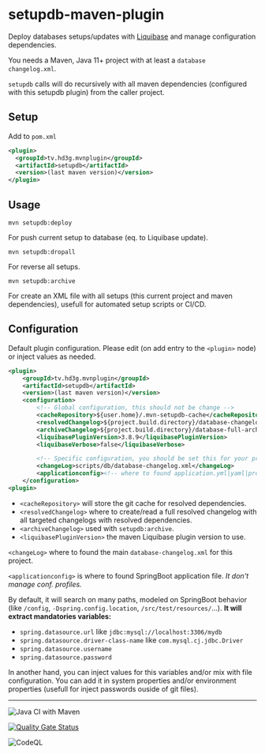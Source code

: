 # setupdb-maven-plugin

Deploy databases setups/updates with [Liquibase](https://www.liquibase.org/) and manage configuration dependencies.

You needs a Maven, Java 11+ project with at least a `database 
changelog.xml`.

`setupdb` calls will do recursively with all maven dependencies (configured with this setupdb plugin) from the caller project.

## Setup

Add to `pom.xml`

```xml
<plugin>
  <groupId>tv.hd3g.mvnplugin</groupId>
  <artifactId>setupdb</artifactId>
  <version>(last maven version)</version>
</plugin>
```

## Usage

```maven
mvn setupdb:deploy
```

For push current setup to database (eq. to Liquibase update).

```maven
mvn setupdb:dropall
```

For reverse all setups.

```maven
mvn setupdb:archive
```

For create an XML file with all setups (this current project and maven dependencies), usefull for automated setup scripts or CI/CD.

## Configuration

Default plugin configuration. Please edit (on add entry to the `<plugin>` node) or inject values as needed.

```xml
<plugin>
    <groupId>tv.hd3g.mvnplugin</groupId>
    <artifactId>setupdb</artifactId>
    <version>(last maven version)</version>
    <configuration>
        <!-- Global configuration, this should not be change -->
        <cacheRepository>${user.home}/.mvn-setupdb-cache</cacheRepository>
        <resolvedChangelog>${project.build.directory}/database-changelog-resolved.xml</resolvedChangelog>
        <archiveChangelog>${project.build.directory}/database-full-archive-changelog.xml</archiveChangelog>
        <liquibasePluginVersion>3.8.9</liquibasePluginVersion>
        <liquibaseVerbose>false</liquibaseVerbose>

        <!-- Specific configuration, you should be set this for your project -->
        <changeLog>scripts/db/database-changelog.xml</changeLog>
        <applicationconfig><!-- where to found application.yml|yaml|properties --></applicationconfig>
    </configuration>
<plugin>
```

- `<cacheRepository>` will store the git cache for resolved dependencies.
- `<resolvedChangelog>` where to create/read a full resolved changelog with all targeted changelogs with resolved dependencies.
- `<archiveChangelog>` used with `setupdb:archive`.
- `<liquibasePluginVersion>` the maven Liquibase plugin version to use.

`<changeLog>` where to found the main `database-changelog.xml` for this project.

`<applicationconfig>` is where to found SpringBoot application file. _It don't manage conf. profiles._

By default, it will search on many paths, modeled on SpringBoot behavior (like `/config`, `-Dspring.config.location`, `/src/test/resources/`...). **It will extract mandatories variables:**

- `spring.datasource.url` like `jdbc:mysql://localhost:3306/mydb`
- `spring.datasource.driver-class-name` like `com.mysql.cj.jdbc.Driver`
- `spring.datasource.username`
- `spring.datasource.password`

In another hand, you can inject values for this variables and/or mix with file configuration. You can add it in system properties and/or environment properties (usefull for inject passwords ouside of git files).

---

![Java CI with Maven](https://github.com/hdsdi3g/setupdb-maven-plugin/workflows/Java%20CI%20with%20Maven/badge.svg)

[![Quality Gate Status](https://sonarcloud.io/api/project_badges/measure?project=hdsdi3g_setupdb-maven-plugin&metric=alert_status)](https://sonarcloud.io/dashboard?id=hdsdi3g_setupdb-maven-plugin)

![CodeQL](https://github.com/hdsdi3g/setupdb-maven-plugin/workflows/CodeQL/badge.svg)

